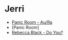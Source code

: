 # Jerri
- [Panic Room - Au/Ra](https://youtu.be/HFD_DURA-N0?si=MFSbAx5Ip819xF2T)
- [Panic Room]
- [Rebecca Black - Do You?](https://www.youtube.com/watch?v=YPDARrwrdMM)
